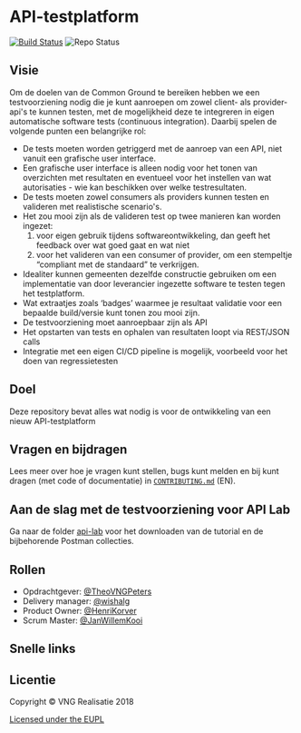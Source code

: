 # API-testplatform

[![Build Status](https://jenkins.nlx.io/job/gemma-zaken-build-and-test/badge/icon?style=plastic)](https://jenkins.nlx.io/) ![Repo Status](https://img.shields.io/badge/status-concept-lightgrey.svg?style=plastic)

## Visie 
 
Om de doelen van de Common Ground te bereiken hebben we een testvoorziening nodig die je kunt aanroepen om zowel client- als provider-api's te kunnen testen, met de mogelijkheid deze te integreren in eigen automatische software tests (continuous integration). Daarbij spelen de volgende punten een belangrijke rol:
* De tests moeten worden getriggerd met de aanroep van een API, niet vanuit een grafische user interface.
* Een grafische user interface is alleen nodig voor het tonen van overzichten met resultaten en eventueel voor het instellen van wat autorisaties - wie kan beschikken over welke testresultaten.
* De tests moeten zowel consumers als providers kunnen testen en valideren met realistische scenario's.
* Het zou mooi zijn als de valideren test op twee manieren kan worden ingezet: 
   1. voor eigen gebruik tijdens softwareontwikkeling, dan geeft het feedback over wat goed gaat en wat niet  
   2. voor het valideren van een consumer of provider, om een stempeltje “compliant met de standaard” te verkrijgen.
* Idealiter kunnen gemeenten dezelfde constructie gebruiken om een implementatie van door leverancier ingezette software te testen tegen het testplatform.
* Wat extraatjes zoals ‘badges’ waarmee je resultaat validatie voor een bepaalde build/versie kunt tonen zou mooi zijn.
* De testvoorziening moet aanroepbaar zijn als API
* Het opstarten van tests en ophalen van resultaten loopt via REST/JSON calls 
* Integratie met een eigen CI/CD pipeline is mogelijk, voorbeeld voor het doen van regressietesten

## Doel
Deze repository bevat alles wat nodig is voor de ontwikkeling van een nieuw API-testplatform

## Vragen en bijdragen
Lees meer over hoe je vragen kunt stellen, bugs kunt melden en bij kunt dragen (met code of documentatie) in [`CONTRIBUTING.md`](CONTRIBUTING.md) (EN).

## Aan de slag met de testvoorziening voor API Lab
Ga naar de folder [api-lab](https://github.com/VNG-Realisatie/api-testvoorziening/tree/master/doc/api_lab) voor het downloaden van de tutorial en de bijbehorende Postman collecties.

## Rollen

- Opdrachtgever: [@TheoVNGPeters](https://github.com/TheoVNGPeters)
- Delivery manager: [@wishalg](https://github.com/wishalg)
- Product Owner: [@HenriKorver](https://github.com/HenriKorver)
- Scrum Master:  [@JanWillemKooi](https://github.com/JanWillemKooi)

## Snelle links

## Licentie
Copyright © VNG Realisatie 2018

[Licensed under the EUPL](LICENCE.md)
